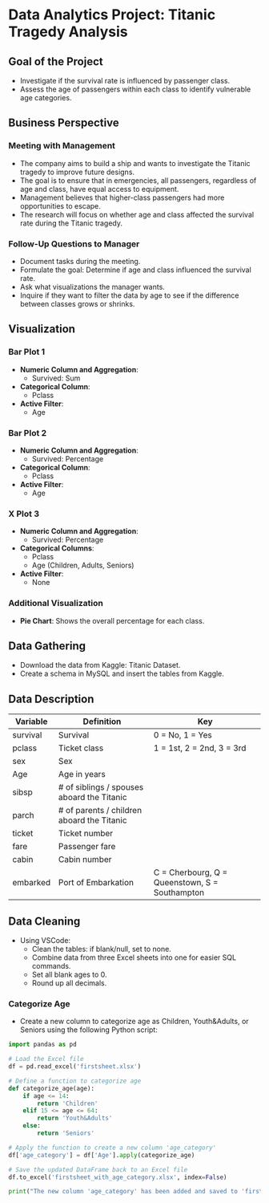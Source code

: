 # Data Analytics Project: Titanic Tragedy Analysis

## Goal of the Project
- Investigate if the survival rate is influenced by passenger class.
- Assess the age of passengers within each class to identify vulnerable age categories.

## Business Perspective

### Meeting with Management
- The company aims to build a ship and wants to investigate the Titanic tragedy to improve future designs.
- The goal is to ensure that in emergencies, all passengers, regardless of age and class, have equal access to equipment.
- Management believes that higher-class passengers had more opportunities to escape.
- The research will focus on whether age and class affected the survival rate during the Titanic tragedy.

### Follow-Up Questions to Manager
- Document tasks during the meeting.
- Formulate the goal: Determine if age and class influenced the survival rate.
- Ask what visualizations the manager wants.
- Inquire if they want to filter the data by age to see if the difference between classes grows or shrinks.

## Visualization

### Bar Plot 1
- **Numeric Column and Aggregation**: 
  - Survived: Sum
- **Categorical Column**: 
  - Pclass
- **Active Filter**: 
  - Age

### Bar Plot 2
- **Numeric Column and Aggregation**: 
  - Survived: Percentage
- **Categorical Column**: 
  - Pclass
- **Active Filter**: 
  - Age

### X Plot 3
- **Numeric Column and Aggregation**: 
  - Survived: Percentage
- **Categorical Columns**: 
  - Pclass
  - Age (Children, Adults, Seniors)
- **Active Filter**: 
  - None

### Additional Visualization
- **Pie Chart**: Shows the overall percentage for each class.

## Data Gathering
- Download the data from Kaggle: Titanic Dataset.
- Create a schema in MySQL and insert the tables from Kaggle.

## Data Description
| Variable | Definition | Key |
|----------|-------------|-----|
| survival | Survival | 0 = No, 1 = Yes |
| pclass | Ticket class | 1 = 1st, 2 = 2nd, 3 = 3rd |
| sex | Sex | |
| Age | Age in years | |
| sibsp | # of siblings / spouses aboard the Titanic | |
| parch | # of parents / children aboard the Titanic | |
| ticket | Ticket number | |
| fare | Passenger fare | |
| cabin | Cabin number | |
| embarked | Port of Embarkation | C = Cherbourg, Q = Queenstown, S = Southampton |

## Data Cleaning
- Using VSCode:
  - Clean the tables: if blank/null, set to none.
  - Combine data from three Excel sheets into one for easier SQL commands.
  - Set all blank ages to 0.
  - Round up all decimals.

### Categorize Age
- Create a new column to categorize age as Children, Youth&Adults, or Seniors using the following Python script:

```python
import pandas as pd

# Load the Excel file
df = pd.read_excel('firstsheet.xlsx')

# Define a function to categorize age
def categorize_age(age):
    if age <= 14:
        return 'Children'
    elif 15 <= age <= 64:
        return 'Youth&Adults'
    else:
        return 'Seniors'

# Apply the function to create a new column 'age_category'
df['age_category'] = df['Age'].apply(categorize_age)

# Save the updated DataFrame back to an Excel file
df.to_excel('firstsheet_with_age_category.xlsx', index=False)

print("The new column 'age_category' has been added and saved to 'firstsheet_with_age_category.xlsx'.")

